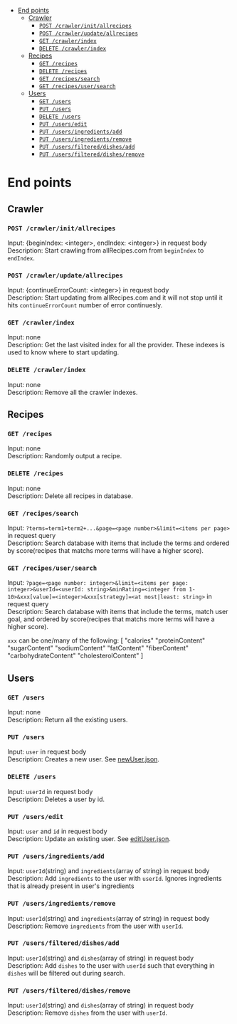 - [End points](#end-points)
  * [Crawler](#crawler)
    + [`POST /crawler/init/allrecipes`](#post-crawlerinitallrecipes)
    + [`POST /crawler/update/allrecipes`](#post-crawlerupdateallrecipes)
    + [`GET /crawler/index`](#get-crawlerindex)
    + [`DELETE /crawler/index`](#delete-crawlerindexdrop)
  * [Recipes](#recipes)
    + [`GET /recipes`](#get-recipes)
    + [`DELETE /recipes`](#delete-recipes)
    + [`GET /recipes/search`](#get-recipessearch)
    + [`GET /recipes/user/search`](#get-recipesusersearch)
  * [Users](#users)
    + [`GET /users`](#get-users)
    + [`PUT /users`](#put-users)
    + [`DELETE /users`](#delete-users)
    + [`PUT /users/edit`](#put-usersedit)
    + [`PUT /users/ingredients/add`](#put-usersingredientsadd)
    + [`PUT /users/ingredients/remove`](#put-usersingredientsremove)
    + [`PUT /users/filtered/dishes/add`](#put-usersfiltereddishesadd)
    + [`PUT /users/filtered/dishes/remove`](#put-usersfiltereddishesremove)

# End points

## Crawler

### `POST /crawler/init/allrecipes`

Input: {beginIndex: \<integer>, endIndex: \<integer>} in request body\
Description: Start crawling from allRecipes.com from `beginIndex` to `endIndex`.

### `POST /crawler/update/allrecipes`

Input: {continueErrorCount: \<integer>} in request body\
Description: Start updating from allRecipes.com and it will not stop until it hits `continueErrorCount` number of error continuesly.

### `GET /crawler/index`

Input: none\
Description: Get the last visited index for all the provider. These indexes is used to know where to start updating.

### `DELETE /crawler/index`

Input: none\
Description: Remove all the crawler indexes.

## Recipes

### `GET /recipes`

Input: none\
Description: Randomly output a recipe.

### `DELETE /recipes`

Input: none\
Description: Delete all recipes in database.

### `GET /recipes/search`

Input: `?terms=term1+term2+...&page=<page number>&limit=<items per page>` in request query\
Description: Search database with items that include the terms and ordered by score(recipes that matchs more terms will have a higher score).

### `GET /recipes/user/search`

Input: `?page=<page number: integer>&limit=<items per page: integer>&userId=<userId: string>&minRating=<integer from 1-10>&xxx[value]=<integer>&xxx[strategy]=<at most|least: string>` in request query\
Description: Search database with items that include the terms, match user goal, and ordered by score(recipes that matchs more terms will have a higher score).

`xxx` can be one/many of the following:
[
"calories"
"proteinContent"
"sugarContent"
"sodiumContent"
"fatContent"
"fiberContent"
"carbohydrateContent"
"cholesterolContent"
]

## Users

### `GET /users`

Input: none\
Description: Return all the existing users.

### `PUT /users`

Input: `user` in request body\
Description: Creates a new user. See [newUser.json](../libs/schema/newUser.json).

### `DELETE /users`

Input: `userId` in request body\
Description: Deletes a user by id.

### `PUT /users/edit`

Input: `user` and `id` in request body\
Description: Update an existing user. See [editUser.json](../libs/schema/editUser.json).

### `PUT /users/ingredients/add`

Input: `userId`(string) and `ingredients`(array of string) in request body\
Description: Add `ingredients` to the user with `userId`. Ignores ingredients that is already present in user's ingredients

### `PUT /users/ingredients/remove`

Input: `userId`(string) and `ingredients`(array of string) in request body\
Description: Remove `ingredients` from the user with `userId`.

### `PUT /users/filtered/dishes/add`

Input: `userId`(string) and `dishes`(array of string) in request body\
Description: Add `dishes` to the user with `userId` such that everything in `dishes` will be filtered out during search.

### `PUT /users/filtered/dishes/remove`

Input: `userId`(string) and `dishes`(array of string) in request body\
Description: Remove `dishes` from the user with `userId`.